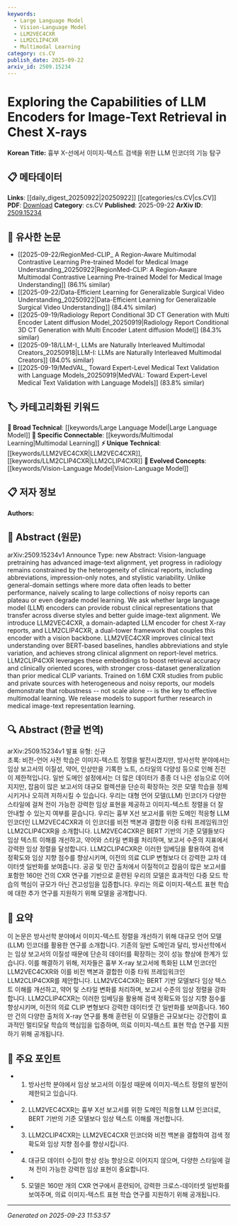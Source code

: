 ```yaml
---
keywords:
  - Large Language Model
  - Vision-Language Model
  - LLM2VEC4CXR
  - LLM2CLIP4CXR
  - Multimodal Learning
category: cs.CV
publish_date: 2025-09-22
arxiv_id: 2509.15234
---
```


<!-- KEYWORD_LINKING_METADATA:
{
  "processed_timestamp": "2025-09-23T11:53:57.126791",
  "vocabulary_version": "1.0",
  "selected_keywords": [
    "Large Language Model",
    "Vision-Language Model",
    "LLM2VEC4CXR",
    "LLM2CLIP4CXR",
    "Multimodal Learning"
  ],
  "rejected_keywords": [],
  "similarity_scores": {
    "Large Language Model": 0.85,
    "Vision-Language Model": 0.78,
    "LLM2VEC4CXR": 0.77,
    "LLM2CLIP4CXR": 0.79,
    "Multimodal Learning": 0.8
  },
  "extraction_method": "AI_prompt_based",
  "budget_applied": true,
  "candidates_json": {
    "candidates": [
      {
        "surface": "LLM Encoders",
        "canonical": "Large Language Model",
        "aliases": [
          "LLM",
          "Language Model"
        ],
        "category": "broad_technical",
        "rationale": "Large Language Models are central to the paper's exploration of image-text retrieval, offering a strong link to existing NLP research.",
        "novelty_score": 0.45,
        "connectivity_score": 0.88,
        "specificity_score": 0.65,
        "link_intent_score": 0.85
      },
      {
        "surface": "Vision-language pretraining",
        "canonical": "Vision-Language Model",
        "aliases": [
          "Vision-language",
          "VL Models"
        ],
        "category": "evolved_concepts",
        "rationale": "Vision-language models are pivotal in aligning image and text data, directly relevant to the paper's focus on radiology.",
        "novelty_score": 0.55,
        "connectivity_score": 0.82,
        "specificity_score": 0.72,
        "link_intent_score": 0.78
      },
      {
        "surface": "LLM2VEC4CXR",
        "canonical": "LLM2VEC4CXR",
        "aliases": [
          "LLM2VEC"
        ],
        "category": "unique_technical",
        "rationale": "This is a novel model introduced in the paper, crucial for understanding its unique contributions to clinical text understanding.",
        "novelty_score": 0.92,
        "connectivity_score": 0.65,
        "specificity_score": 0.89,
        "link_intent_score": 0.77
      },
      {
        "surface": "LLM2CLIP4CXR",
        "canonical": "LLM2CLIP4CXR",
        "aliases": [
          "LLM2CLIP"
        ],
        "category": "unique_technical",
        "rationale": "Another novel model from the paper, enhancing retrieval accuracy and generalization, key for linking to multimodal learning.",
        "novelty_score": 0.9,
        "connectivity_score": 0.68,
        "specificity_score": 0.87,
        "link_intent_score": 0.79
      },
      {
        "surface": "Multimodal learning",
        "canonical": "Multimodal Learning",
        "aliases": [
          "Multimodal"
        ],
        "category": "specific_connectable",
        "rationale": "The paper's focus on integrating text and image data aligns with multimodal learning, a trending topic in AI research.",
        "novelty_score": 0.5,
        "connectivity_score": 0.85,
        "specificity_score": 0.7,
        "link_intent_score": 0.8
      }
    ],
    "ban_list_suggestions": [
      "heterogeneity",
      "scaling",
      "robustness"
    ]
  },
  "decisions": [
    {
      "candidate_surface": "LLM Encoders",
      "resolved_canonical": "Large Language Model",
      "decision": "linked",
      "scores": {
        "novelty": 0.45,
        "connectivity": 0.88,
        "specificity": 0.65,
        "link_intent": 0.85
      }
    },
    {
      "candidate_surface": "Vision-language pretraining",
      "resolved_canonical": "Vision-Language Model",
      "decision": "linked",
      "scores": {
        "novelty": 0.55,
        "connectivity": 0.82,
        "specificity": 0.72,
        "link_intent": 0.78
      }
    },
    {
      "candidate_surface": "LLM2VEC4CXR",
      "resolved_canonical": "LLM2VEC4CXR",
      "decision": "linked",
      "scores": {
        "novelty": 0.92,
        "connectivity": 0.65,
        "specificity": 0.89,
        "link_intent": 0.77
      }
    },
    {
      "candidate_surface": "LLM2CLIP4CXR",
      "resolved_canonical": "LLM2CLIP4CXR",
      "decision": "linked",
      "scores": {
        "novelty": 0.9,
        "connectivity": 0.68,
        "specificity": 0.87,
        "link_intent": 0.79
      }
    },
    {
      "candidate_surface": "Multimodal learning",
      "resolved_canonical": "Multimodal Learning",
      "decision": "linked",
      "scores": {
        "novelty": 0.5,
        "connectivity": 0.85,
        "specificity": 0.7,
        "link_intent": 0.8
      }
    }
  ]
}
-->

# Exploring the Capabilities of LLM Encoders for Image-Text Retrieval in Chest X-rays

**Korean Title:** 흉부 X-선에서 이미지-텍스트 검색을 위한 LLM 인코더의 기능 탐구

## 📋 메타데이터

**Links**: [[daily_digest_20250922|20250922]] [[categories/cs.CV|cs.CV]]
**PDF**: [Download](https://arxiv.org/pdf/2509.15234.pdf)
**Category**: cs.CV
**Published**: 2025-09-22
**ArXiv ID**: [2509.15234](https://arxiv.org/abs/2509.15234)

## 🔗 유사한 논문
- [[2025-09-22/RegionMed-CLIP_ A Region-Aware Multimodal Contrastive Learning Pre-trained Model for Medical Image Understanding_20250922|RegionMed-CLIP: A Region-Aware Multimodal Contrastive Learning Pre-trained Model for Medical Image Understanding]] (86.1% similar)
- [[2025-09-22/Data-Efficient Learning for Generalizable Surgical Video Understanding_20250922|Data-Efficient Learning for Generalizable Surgical Video Understanding]] (84.4% similar)
- [[2025-09-19/Radiology Report Conditional 3D CT Generation with Multi Encoder Latent diffusion Model_20250919|Radiology Report Conditional 3D CT Generation with Multi Encoder Latent diffusion Model]] (84.3% similar)
- [[2025-09-18/LLM-I_ LLMs are Naturally Interleaved Multimodal Creators_20250918|LLM-I: LLMs are Naturally Interleaved Multimodal Creators]] (84.0% similar)
- [[2025-09-19/MedVAL_ Toward Expert-Level Medical Text Validation with Language Models_20250919|MedVAL: Toward Expert-Level Medical Text Validation with Language Models]] (83.8% similar)

## 🏷️ 카테고리화된 키워드
**🧠 Broad Technical**: [[keywords/Large Language Model|Large Language Model]]
**🔗 Specific Connectable**: [[keywords/Multimodal Learning|Multimodal Learning]]
**⚡ Unique Technical**: [[keywords/LLM2VEC4CXR|LLM2VEC4CXR]], [[keywords/LLM2CLIP4CXR|LLM2CLIP4CXR]]
**🚀 Evolved Concepts**: [[keywords/Vision-Language Model|Vision-Language Model]]

## 📋 저자 정보

**Authors:** 

## 📄 Abstract (원문)

arXiv:2509.15234v1 Announce Type: new 
Abstract: Vision-language pretraining has advanced image-text alignment, yet progress in radiology remains constrained by the heterogeneity of clinical reports, including abbreviations, impression-only notes, and stylistic variability. Unlike general-domain settings where more data often leads to better performance, naively scaling to large collections of noisy reports can plateau or even degrade model learning. We ask whether large language model (LLM) encoders can provide robust clinical representations that transfer across diverse styles and better guide image-text alignment. We introduce LLM2VEC4CXR, a domain-adapted LLM encoder for chest X-ray reports, and LLM2CLIP4CXR, a dual-tower framework that couples this encoder with a vision backbone. LLM2VEC4CXR improves clinical text understanding over BERT-based baselines, handles abbreviations and style variation, and achieves strong clinical alignment on report-level metrics. LLM2CLIP4CXR leverages these embeddings to boost retrieval accuracy and clinically oriented scores, with stronger cross-dataset generalization than prior medical CLIP variants. Trained on 1.6M CXR studies from public and private sources with heterogeneous and noisy reports, our models demonstrate that robustness -- not scale alone -- is the key to effective multimodal learning. We release models to support further research in medical image-text representation learning.

## 🔍 Abstract (한글 번역)

arXiv:2509.15234v1 발표 유형: 신규  
초록: 비전-언어 사전 학습은 이미지-텍스트 정렬을 발전시켰지만, 방사선학 분야에서는 임상 보고서의 이질성, 약어, 인상만을 기록한 노트, 스타일의 다양성 등으로 인해 진전이 제한적입니다. 일반 도메인 설정에서는 더 많은 데이터가 종종 더 나은 성능으로 이어지지만, 잡음이 많은 보고서의 대규모 컬렉션을 단순히 확장하는 것은 모델 학습을 정체시키거나 오히려 저하시킬 수 있습니다. 우리는 대형 언어 모델(LLM) 인코더가 다양한 스타일에 걸쳐 전이 가능한 강력한 임상 표현을 제공하고 이미지-텍스트 정렬을 더 잘 안내할 수 있는지 여부를 묻습니다. 우리는 흉부 X선 보고서를 위한 도메인 적응형 LLM 인코더인 LLM2VEC4CXR과 이 인코더를 비전 백본과 결합한 이중 타워 프레임워크인 LLM2CLIP4CXR을 소개합니다. LLM2VEC4CXR은 BERT 기반의 기준 모델들보다 임상 텍스트 이해를 개선하고, 약어와 스타일 변화를 처리하며, 보고서 수준의 지표에서 강력한 임상 정렬을 달성합니다. LLM2CLIP4CXR은 이러한 임베딩을 활용하여 검색 정확도와 임상 지향 점수를 향상시키며, 이전의 의료 CLIP 변형보다 더 강력한 교차 데이터셋 일반화를 보여줍니다. 공공 및 민간 출처에서 이질적이고 잡음이 많은 보고서를 포함한 160만 건의 CXR 연구를 기반으로 훈련된 우리의 모델은 효과적인 다중 모드 학습의 핵심이 규모가 아닌 견고성임을 입증합니다. 우리는 의료 이미지-텍스트 표현 학습에 대한 추가 연구를 지원하기 위해 모델을 공개합니다.

## 📝 요약

이 논문은 방사선학 분야에서 이미지-텍스트 정렬을 개선하기 위해 대규모 언어 모델(LLM) 인코더를 활용한 연구를 소개합니다. 기존의 일반 도메인과 달리, 방사선학에서는 임상 보고서의 이질성 때문에 단순히 데이터를 확장하는 것이 성능 향상에 한계가 있습니다. 이를 해결하기 위해, 저자들은 흉부 X-ray 보고서에 특화된 LLM 인코더인 LLM2VEC4CXR와 이를 비전 백본과 결합한 이중 타워 프레임워크인 LLM2CLIP4CXR를 제안합니다. LLM2VEC4CXR는 BERT 기반 모델보다 임상 텍스트 이해를 개선하고, 약어 및 스타일 변화를 처리하며, 보고서 수준의 임상 정렬을 강화합니다. LLM2CLIP4CXR는 이러한 임베딩을 활용해 검색 정확도와 임상 지향 점수를 향상시키며, 이전의 의료 CLIP 변형보다 강력한 데이터셋 간 일반화를 보여줍니다. 160만 건의 다양한 출처의 X-ray 연구를 통해 훈련된 이 모델들은 규모보다는 강건함이 효과적인 멀티모달 학습의 핵심임을 입증하며, 의료 이미지-텍스트 표현 학습 연구를 지원하기 위해 공개됩니다.

## 🎯 주요 포인트

- 1. 방사선학 분야에서 임상 보고서의 이질성 때문에 이미지-텍스트 정렬의 발전이 제한되고 있습니다.
- 2. LLM2VEC4CXR는 흉부 X선 보고서를 위한 도메인 적응형 LLM 인코더로, BERT 기반의 기준 모델보다 임상 텍스트 이해를 개선합니다.
- 3. LLM2CLIP4CXR는 LLM2VEC4CXR 인코더와 비전 백본을 결합하여 검색 정확도와 임상 지향 점수를 향상시킵니다.
- 4. 대규모 데이터 수집이 항상 성능 향상으로 이어지지 않으며, 다양한 스타일에 걸쳐 전이 가능한 강력한 임상 표현이 중요합니다.
- 5. 모델은 160만 개의 CXR 연구에서 훈련되어, 강력한 크로스-데이터셋 일반화를 보여주며, 의료 이미지-텍스트 표현 학습 연구를 지원하기 위해 공개됩니다.


---

*Generated on 2025-09-23 11:53:57*